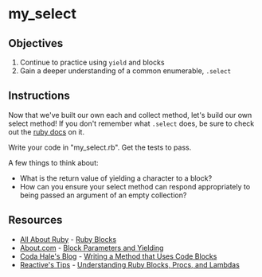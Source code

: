 # my_select

## Objectives

1. Continue to practice using `yield` and blocks
2. Gain a deeper understanding of a common enumerable, `.select`

## Instructions

Now that we've built our own each and collect method, let's build our own select method! If you don't remember what `.select` does, be sure to check out the [ruby docs](http://ruby-doc.org/core-2.1.3/Enumerable.html#method-i-select) on it.

Write your code in "my_select.rb". Get the tests to pass.

A few things to think about: 

* What is the return value of yielding a character to a block?
* How can you ensure your select method can respond appropriately to being passed an argument of an empty collection?


## Resources
* [All About Ruby](http://allaboutruby.wordpress.com/) - [Ruby Blocks](http://allaboutruby.wordpress.com/2006/01/20/ruby-blocks-101/)
* [About.com](http://ruby.about.com/) - [Block Parameters and Yielding](http://ruby.about.com/od/beginningruby/a/Block-Parameters-And-Yielding.htm)
* [Coda Hale's Blog](http://blog.codahale.com/2005/11/24/a-ruby-howto-writing-a-method-that-uses-code-blocks/) - [Writing a Method that Uses Code Blocks](http://blog.codahale.com/2005/11/24/a-ruby-howto-writing-a-method-that-uses-code-blocks/)
* [Reactive's Tips](http://www.reactive.io/tips/) - [Understanding Ruby Blocks, Procs, and Lambdas](http://www.reactive.io/tips/2008/12/21/understanding-ruby-blocks-procs-and-lambdas/)
